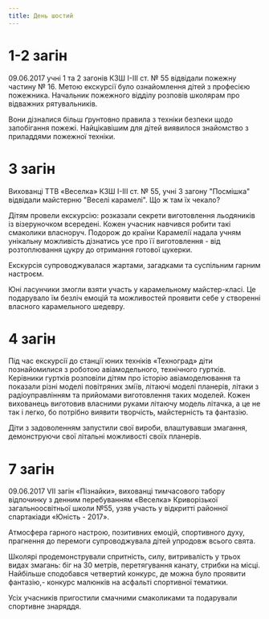```yaml
---
title: День шостий
---
```


# 1-2 загін

09.06.2017 учні 1 та 2 загонів КЗШ І-ІІІ ст. № 55 відвідали пожежну частину № 16. Метою екскурсії було ознайомлення дітей з професією пожежника. Начальник пожежного відділу розповів школярам про відважних рятувальників.

Вони дізналися більш ґрунтовно правила з техніки безпеки щодо запобігання пожежі. Найцікавішим для дітей виявилося знайомство з приладдями пожежної техніки.

<slideshow id="_/72157684847802005" />

# 3 загін

Вихованці ТТВ «Веселка» КЗШ І-ІІІ ст. № 55, учні 3 загону "Посмішка" відвідали майстерню "Веселі карамелі". Що ж там їх чекало?

Дітям провели екскурсію: розказали секрети виготовлення льодяників із візеруночком всередені. Кожен учасник навчився робити такі смаколики власноруч. Подорож до країни Карамелії надала учням унікальну можливість дізнатись усе про її виготовлення - від розтоплювання цукру до отримання готової цукерки.

Екскурсія супроводжувалася жартами, загадками та суспільним гарним настроєм.

Юні ласунчики змогли взяти участь у карамельному майстер-класі. Це подарувало їм безліч емоцій та можливостей проявити себе у створенні власного карамельного шедевру.

<slideshow id="_/72157684847822535" />

# 4 загін

Під час екскурсії до станції юних техніків «Техноград» діти познайомилися з роботою авіамодельного, технічного гуртків. Керівники гуртків розповіли дітям про історію авіамоделювання та показали різні моделі повітряних зміїв, літаючі моделі планерів, літаки з радіоуправлінням та прийомами виготовлення таких моделей. Кожен вихованець виготовив власними руками літаючу модель літачка, а це не так і легко, бо потрібно виявити творчість, майстерність та фантазію.

Діти з задоволенням запустили свої вироби, влаштувавши змагання, демонструючи свої літальні можливості своїх планерів.

<slideshow id="_/72157683017638620" />

# 7 загін

09.06.2017 VІІ загін «Пізнайки», вихованці тимчасового табору відпочинку з денним перебуванням «Веселка» Криворізької загальноосвітньої школи №55, узяв участь у відкритті районної спартакіади «Юність - 2017».

Атмосфера гарного настрою, позитивних емоцій, спортивного духу, прагнення до перемоги супроводжувала дітей упродовж всього свята.

Школярі продемонстрували спритність, силу, витривалість у
трьох видах змагань: біг на 30 метрів, перетягування канату, стрибки на місці. Найбільше сподобався четвертий конкурс, де можна було проявити фантазію,- конкурс малюнків на асфальті спортивної тематики.

Усіх учасників пригостили смачними смаколиками та подарували спортивне знаряддя.

<slideshow id="_/72157684847947645" />

